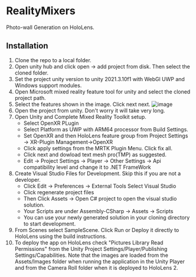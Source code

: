 # RealityMixers
Photo-wall Generation on HoloLens.


## Installation 
1. Clone the repo to a local folder.
2. Open unity hub and click open -> add project from disk. Then select the cloned folder.
3. Set the project unity version to unity 2021.3.10f1 with WebGl UWP and Windows support modules.
4. Open Microsoft mixed reality feature tool for unity and select the cloned project path.
5. Select the features shown in the image. Click next next.
    ![image](https://user-images.githubusercontent.com/88540292/202858272-23c05946-cf7b-4259-a1d4-1cca784f70dc.png)
6. Open the project from unity. Don't worry it will take very long.
7. Open Unity and Complete Mixed Reality Toolkit setup.
    - Select OpenXR PLugin
    - Select Platform as UWP with ARM64 processor from Build Settings.
    - Set OpenXR and then HoloLens feature group from Project Settings → XR-Plugin Management→OpenXR
    - Click apply settings from the MRTK Plugin Menu. Click fix all.
    - Click next and dowload text mesh pro(TMP) as suggested.
    - Edit → Project Settings → Player → Other Settings → Api compatibility level and change it to .NET FrameWork
8.  Create Visual Studio Files for Development. Skip this if you are not a developer.
    - Click Edit → Preferences → External Tools  Select Visual Studio
    - Click regenerate project files
    - Then Click Assets → Open C# project to open the visual studio solution.
    - Your Scripts are under Assembly-CSharp → Assets → Scripts
    - You can use your newly generated solution in your cloning directory to start development. 
9. From Scenes select SampleScene. Click Run or Deploy it directly to HoloLens using the build instructions.
10. To deploy the app on HoloLens check "Pictures Library Read Permissions" from the Unity Project Settings/Player/Publishing Settings/Capabilities. Note that the images are loaded from the Assets/Images folder when running the application in the Unity Player and from the Camera Roll folder when it is deployed to HoloLens 2.
